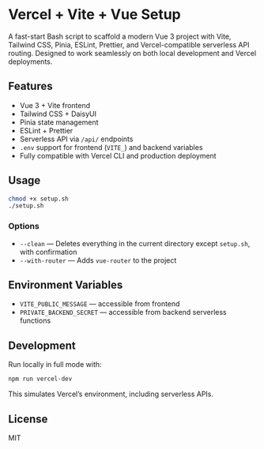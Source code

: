 # Vercel + Vite + Vue Setup

A fast-start Bash script to scaffold a modern Vue 3 project with Vite, Tailwind CSS, Pinia, ESLint, Prettier, and Vercel-compatible serverless API routing. Designed to work seamlessly on both local development and Vercel deployments.

## Features

- Vue 3 + Vite frontend
- Tailwind CSS + DaisyUI
- Pinia state management
- ESLint + Prettier
- Serverless API via `/api/` endpoints
- `.env` support for frontend (`VITE_`) and backend variables
- Fully compatible with Vercel CLI and production deployment

## Usage

```bash
chmod +x setup.sh
./setup.sh
```

### Options

- `--clean` — Deletes everything in the current directory except `setup.sh`, with confirmation
- `--with-router` — Adds `vue-router` to the project

## Environment Variables

- `VITE_PUBLIC_MESSAGE` — accessible from frontend
- `PRIVATE_BACKEND_SECRET` — accessible from backend serverless functions

## Development

Run locally in full mode with:

```bash
npm run vercel-dev
```

This simulates Vercel’s environment, including serverless APIs.

## License

MIT

